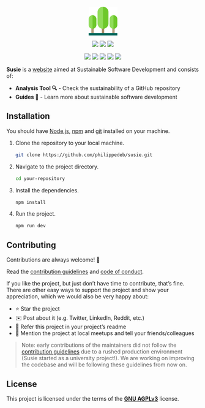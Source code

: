 <p align="center">
    <img src='public/susie.svg' style="display: block;
  margin-left: auto;
  margin-right: auto;
  width: 75px;">
</p>


<p align="center">
    <img src='https://img.shields.io/badge/version-v1.0.0-yellow'>
    <img src='https://img.shields.io/badge/release%20date-april%202023-red'>
    <img src='https://img.shields.io/website-up-down-green-red/http/philippedeb.github.io/susie/.svg'>
</p>

<p align="center">
    <img src='https://img.shields.io/badge/typescript-%23007ACC.svg?style=for-the-badge&logo=typescript&logoColor=white'>
    <img src='https://img.shields.io/badge/react-%2320232a.svg?style=for-the-badge&logo=react&logoColor=%2361DAFB'>
    <img src='https://img.shields.io/badge/bootstrap-%23563D7C.svg?style=for-the-badge&logo=bootstrap&logoColor=white'>
    <img src='https://img.shields.io/badge/vite-%23646CFF.svg?style=for-the-badge&logo=vite&logoColor=white'>
    <img src='https://img.shields.io/badge/github%20pages-121013?style=for-the-badge&logo=github&logoColor=white'>

</p>

**Susie** is a <a href="https://philippedeb.github.io/susie/" target="_blank" rel="noopener noreferrer">website</a> aimed at Sustainable Software Development and consists of:

* **Analysis Tool 🔍** - Check the sustainability of a GitHub repository
* **Guides 📰** - Learn more about sustainable software development



## Installation

You should have [Node.js](https://nodejs.org/en/), [npm](https://www.npmjs.com/) and [git](https://git-scm.com/) installed on your machine.

1. Clone the repository to your local machine.
    ```bash
    git clone https://github.com/philippedeb/susie.git
    ```


2. Navigate to the project directory.
    ```bash
    cd your-repository
    ```

3. Install the dependencies.
    ```bash
    npm install
    ```

4. Run the project.
    ```bash
    npm run dev
    ```

## Contributing

Contributions are always welcome! 👋 

Read the [contribution guidelines](CONTRIBUTING.md) and [code of conduct](CODE_OF_CONDUCT.md). 

If you like the project, but just don’t have time to contribute, that’s fine. There are other easy ways to support the project and show your appreciation, which we would also be very happy about:

* ⭐ Star the project
* ✉️ Post about it (e.g. Twitter, LinkedIn, Reddit, etc.)
* 🔗 Refer this project in your project’s readme
* 💬 Mention the project at local meetups and tell your friends/colleagues

> Note: early contributions of the maintainers did not follow the [contribution guidelines](CONTRIBUTING.md) due to a rushed production environment (Susie started as a university project!). We are working on improving the codebase and will be following these guidelines from now on.

## License
This project is licensed under the terms of the **[GNU AGPLv3](LICENSE)** license.
